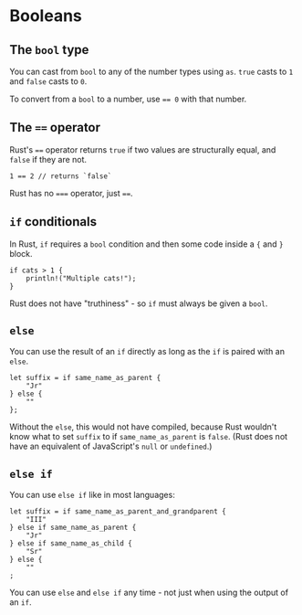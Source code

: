 # Booleans

## The `bool` type

You can cast from `bool` to any of the number types using `as`. 
`true` casts to `1` and `false` casts to `0`.

To convert from a `bool` to a number, use `== 0` with that number.

## The `==` operator

Rust's `==` operator returns `true` if two values are structurally equal,
and `false` if they are not.

```
1 == 2 // returns `false`
```

Rust has no `===` operator, just `==`.

## `if` conditionals

In Rust, `if` requires a `bool` condition and then some code inside a `{` and `}` block.

```
if cats > 1 {
    println!("Multiple cats!");
}
```

Rust does not have "truthiness" - so `if` must always be given a `bool`.

## `else`

You can use the result of an `if` directly as long as the `if` is paired 
with an `else`.

```
let suffix = if same_name_as_parent { 
    "Jr" 
} else { 
    "" 
};
```

Without the `else`, this would not have compiled, because Rust wouldn't know
what to set `suffix` to if `same_name_as_parent` is `false`. (Rust does not
have an equivalent of JavaScript's `null` or `undefined`.)

## `else if`

You can use `else if` like in most languages:

```
let suffix = if same_name_as_parent_and_grandparent { 
    "III" 
} else if same_name_as_parent { 
    "Jr"
} else if same_name_as_child { 
    "Sr" 
} else {
    ""
;
```

You can use `else` and `else if` any time - not just when using the output of 
an `if`.
